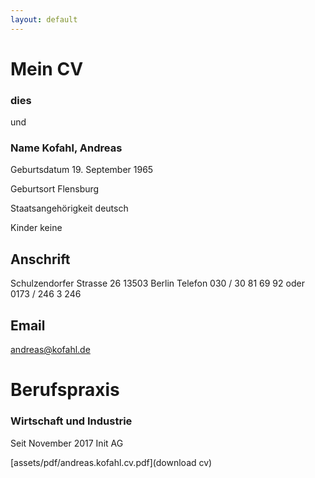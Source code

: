 ```yaml
---
layout: default
---
```


# Mein CV
### dies

und

### Name Kofahl, Andreas
Geburtsdatum 19. September 1965

Geburtsort Flensburg

Staatsangehörigkeit deutsch

Kinder keine

## Anschrift 
  Schulzendorfer Strasse 26
  13503 Berlin
Telefon 030 / 30 81 69 92 oder 0173 / 246 3 246
## Email 
  andreas@kofahl.de
# Berufspraxis
### Wirtschaft und Industrie
Seit November 2017 Init AG 

[assets/pdf/andreas.kofahl.cv.pdf](download cv)
